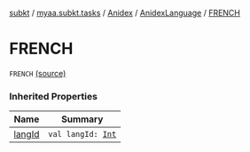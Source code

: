 [subkt](../../../index.md) / [myaa.subkt.tasks](../../index.md) / [Anidex](../index.md) / [AnidexLanguage](index.md) / [FRENCH](./-f-r-e-n-c-h.md)

# FRENCH

`FRENCH` [(source)](https://github.com/Myaamori/SubKt/blob/0.1.4/src/main/kotlin/myaa/subkt/tasks/tasks.kt#L1055)

### Inherited Properties

| Name | Summary |
|---|---|
| [langId](lang-id.md) | `val langId: `[`Int`](https://kotlinlang.org/api/latest/jvm/stdlib/kotlin/-int/index.html) |
